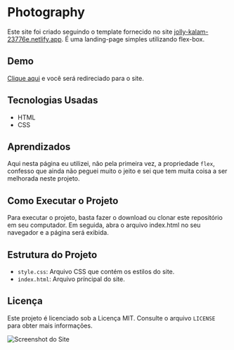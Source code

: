 # Photography

 Este site foi criado seguindo o template fornecido no site [jolly-kalam-23776e.netlify.app](https://jolly-kalam-23776e.netlify.app/photographysite/). É uma landing-page simples utilizando flex-box.

## Demo

[Clique aqui](https://allan-carlos.github.io/Photography/) e você será redireciado para o site.

## Tecnologias Usadas

- HTML
- CSS

## Aprendizados

Aqui nesta página eu utilizei, não pela primeira vez, a propriedade `flex`, confesso que ainda não peguei muito o jeito e sei que tem muita coisa a ser melhorada neste projeto.

## Como Executar o Projeto

Para executar o projeto, basta fazer o download ou clonar este repositório em seu computador. Em seguida, abra o arquivo index.html no seu navegador e a página será exibida.

## Estrutura do Projeto

- `style.css`: Arquivo CSS que contém os estilos do site.
- `index.html`: Arquivo príncipal do site.

## Licença

Este projeto é licenciado sob a Licença MIT. Consulte o arquivo `LICENSE` para obter mais informações.

 ![Screenshot do Site](https://imgur.com/Qlhd45f.png)
